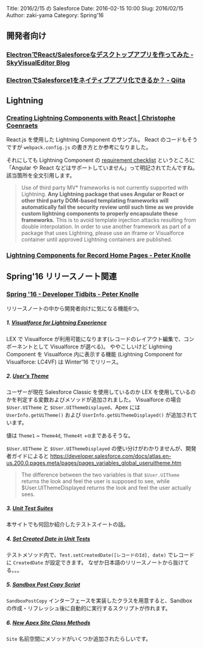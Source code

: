 Title: 2016/2/15 の Salesforce
Date: 2016-02-15 10:00
Slug: 2016/02/15
Author: zaki-yama
Category: Spring'16

## 開発者向け

### [ElectronでReact/Salesforceなデスクトップアプリを作ってみた - SkyVisualEditor Blog](http://info.skyvisualeditor.com/blog/2016/160208_001566.php)

### [ElectronでSalesforce1をネイティブアプリ化できるか？ - Qiita](http://qiita.com/a_kuratani/items/f1cd6b02381cfb7e0381)


## Lightning

### [Creating Lightning Components with React | Christophe Coenraets](http://coenraets.org/blog/2016/02/creating-lightning-components-with-react/)

React.js を使用した Lightning Component のサンプル。
React のコードもそうですが `webpack.config.js` の書き方とか参考になりました。

それにしても Lightning Component の [requirement checklist](https://developer.salesforce.com/page/Requirements_Checklist) というところに「Angular や React などはサポートしていません」って明記されてたんですね。
該当箇所を全文引用します。

> Use of third party MV\* frameworks is not currently supported with Lightning. **Any Lightning package that uses Angular or React or other third party DOM-based templating frameworks will automatically fail the security review until such time as we provide custom lightning components to properly encapsulate these frameworks.** This is to avoid template injection attacks resulting from double interpolation. In order to use another framework as part of a package that uses Lightning, please use an iframe or Visualforce container until approved Lightning containers are published.

### [Lightning Components for Record Home Pages - Peter Knolle](http://peterknolle.com/lightning-components-for-record-home-pages/)

## Spring'16 リリースノート関連

### [Spring '16 - Developer Tidbits - Peter Knolle](http://peterknolle.com/spring-16-developer-tidbits/)

リリースノートの中から開発者向けに気になる機能6つ。

##### 1. [Visualforce for Lightning Experience](https://releasenotes.docs.salesforce.com/ja-jp/spring16/release-notes/rn_vf_lex_beta.htm)

LEX で Visualforce が利用可能になります(レコードのレイアウト編集で、コンポーネントとして Visualforce が選べる)。
ややこしいけど Lightning Component を Visualforce 内に表示する機能 (Lightning Component for Visualforce: LC4VF) は Winter'16 でリリース。

##### 2. [User's Theme](https://releasenotes.docs.salesforce.com/ja-jp/spring16/release-notes/rn_vf_uitheme.htm)

ユーザーが現在 Salesforce Classic を使用しているのか LEX を使用しているのかを判定する変数およびメソッドが追加されました。
Visualforce の場合 `$User.UITheme` と `$User.UIThemeDisplayed`、Apex には `UserInfo.getUiTheme()` および `UserInfo.getUiThemeDisplayed()` が追加されています。

値は `Theme1` ~ `Theme4d`, `Theme4t` +αまであるそうな。

`$User.UITheme` と `$User.UIThemeDisplayed` の使い分けがわかりませんが、開発者ガイドによると
https://developer.salesforce.com/docs/atlas.en-us.200.0.pages.meta/pages/pages_variables_global_useruitheme.htm

> The difference between the two variables is that `$User.UITheme` returns the look and feel the user is supposed to see, while $User.UIThemeDisplayed returns the look and feel the user actually sees. 

##### 3. [Unit Test Suites](https://releasenotes.docs.salesforce.com/ja-jp/spring16/release-notes/rn_apex_tests.htm#rn_apex_tests_test_suites)

本サイトでも何回か紹介したテストスイートの話。

##### 4. [Set Created Date in Unit Tests](https://releasenotes.docs.salesforce.com/en-us/spring16/release-notes/rn_apex_tests.htm#rn_apex_tests_setcreateddate)

テストメソッド内で、`Test.setCreatedDate([レコードのId], date)` でレコードに `CreatedDate` が設定できます。
なぜか日本語のリリースノートから抜けてる。。。

##### 5. [Sandbox Post Copy Script](http://docs.releasenotes.salesforce.com/ja-jp/spring16/release-notes/rn_deployment_sandbox_postcopy_script.htm)

`SandboxPostCopy` インターフェースを実装したクラスを用意すると、Sandbox の作成・リフレッシュ後に自動的に実行するスクリプトが作れます。

##### 6. [New Apex Site Class Methods](https://releasenotes.docs.salesforce.com/ja-jp/spring16/release-notes/rn_apex_new_classes_methods.htm#rn_apex_new_classes_methods)

`Site` 名前空間にメソッドがいくつか追加されたらしいです。
